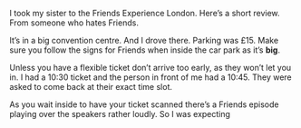 I took my sister to the Friends Experience London. Here’s a short review. From someone who hates Friends.

It’s in a big convention centre. And I drove there. Parking was £15. Make sure you follow the signs for Friends when inside the car park as it’s **big**. 

Unless you have a flexible ticket don’t arrive too early, as they won’t let you in. I had a 10:30 ticket and the person in front of me had a 10:45. They were asked to come back at their exact time slot.

As you wait inside to have your ticket scanned there’s a Friends episode playing over the speakers rather loudly. So I was expecting 